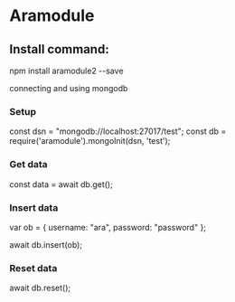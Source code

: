 # Aramodule

## Install command:
npm install aramodule2 --save

connecting and using mongodb

### Setup
const dsn = "mongodb://localhost:27017/test";
const db  = require('aramodule').mongoInit(dsn, 'test');


### Get data

const data = await db.get();

### Insert data

var ob = {
    username: "ara",
    password: "password"
};

await db.insert(ob);


### Reset data

await db.reset();
